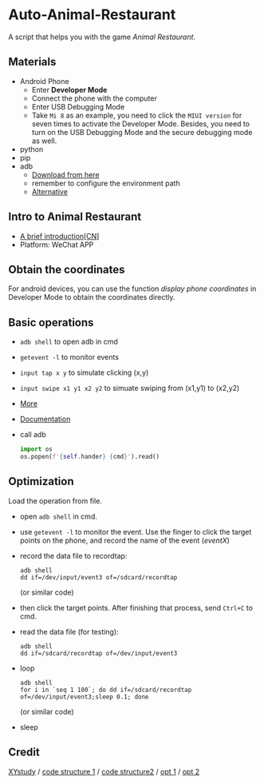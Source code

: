 # Auto-Animal-Restaurant
A script that helps you with the game *Animal Restaurant*.
## Materials

- Android Phone
  - Enter **Developer Mode**
  - Connect the phone with the computer
  - Enter USB Debugging Mode
  - Take `Mi 8` as an example, you need to click the `MIUI version` for seven times to activate the Developer Mode. Besides, you need to turn on the USB Debugging Mode and the secure debugging mode as well.
- python
- pip
- adb
  - [Download from here](https://adb.clockworkmod.com)
  - remember to configure the environment path
  - [Alternative](https://github.com/google/python-adb)

## Intro to Animal Restaurant

- [A brief introduction[CN]](https://www.bilibili.com/read/cv3704392)
- Platform: WeChat APP

## Obtain the coordinates

For android devices, you can use the function *display phone coordinates* in Developer Mode to obtain the coordinates directly.

## Basic operations

- `adb shell` to open adb in cmd

- `getevent -l` to monitor events

- `input tap x y` to simulate clicking (x,y)

- `input swipe x1 y1 x2 y2` to simuate swiping from (x1,y1) to (x2,y2)

- [More](https://www.jianshu.com/p/c58d615700a1)

- [Documentation](https://developer.android.com/studio/command-line/adb)

- call adb

  ```python
  import os
  os.popen(f'{self.hander} {cmd}').read()
  ```

## Optimization

Load the operation from file.

- open `adb shell` in cmd.

- use `getevent -l` to monitor the event. Use the finger to click the target points on the phone, and record the name of the event (*eventX*)

- record the data file to recordtap:

  ```
  adb shell
  dd if=/dev/input/event3 of=/sdcard/recordtap
  ```

  (or similar code)

- then click the target points. After finishing that process, send `Ctrl+C` to cmd.

- read the data file (for testing):

  ```
  adb shell
  dd if=/sdcard/recordtap of=/dev/input/event3
  ```

- loop

  ```
  adb shell
  for i in `seq 1 100`; do dd if=/sdcard/recordtap of=/dev/input/event3;sleep 0.1; done
  ```

  (or similar code)

- sleep

## Credit

[XYstudy](https://github.com/iTimeTraveler/XYStudy) / [code structure 1](https://github.com/colourfate/tap_recorder) / [code structure2](https://github.com/HoPGoldy/easy-animal-restaurant-py) / [opt 1](https://igor.mp/blog/2018/02/23/using-adb-simulate-touch-events.html) / [opt 2](https://zongren.me/2019/03/06/fast-click-android-simulate/#点击屏幕)

